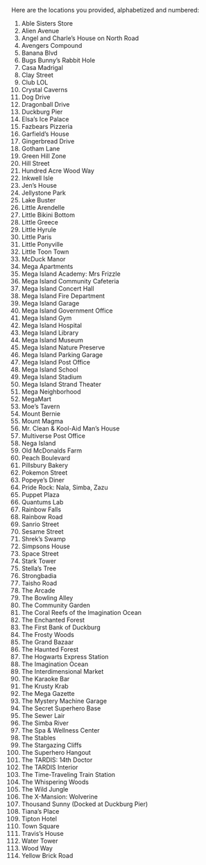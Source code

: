 Here are the locations you provided, alphabetized and numbered:

1. Able Sisters Store
2. Alien Avenue
3. Angel and Charle’s House on North Road
4. Avengers Compound
5. Banana Blvd
6. Bugs Bunny’s Rabbit Hole
7. Casa Madrigal
8. Clay Street
9. Club LOL
10. Crystal Caverns
11. Dog Drive
12. Dragonball Drive
13. Duckburg Pier
14. Elsa’s Ice Palace
15. Fazbears Pizzeria
16. Garfield’s House
17. Gingerbread Drive
18. Gotham Lane
19. Green Hill Zone
20. Hill Street
21. Hundred Acre Wood Way
22. Inkwell Isle
23. Jen’s House
24. Jellystone Park
25. Lake Buster
26. Little Arendelle
27. Little Bikini Bottom
28. Little Greece
29. Little Hyrule
30. Little Paris
31. Little Ponyville
32. Little Toon Town
33. McDuck Manor
34. Mega Apartments
35. Mega Island Academy: Mrs Frizzle
36. Mega Island Community Cafeteria
37. Mega Island Concert Hall
38. Mega Island Fire Department
39. Mega Island Garage
40. Mega Island Government Office
41. Mega Island Gym
42. Mega Island Hospital
43. Mega Island Library
44. Mega Island Museum
45. Mega Island Nature Preserve
46. Mega Island Parking Garage
47. Mega Island Post Office
48. Mega Island School
49. Mega Island Stadium
50. Mega Island Strand Theater
51. Mega Neighborhood
52. MegaMart
53. Moe’s Tavern
54. Mount Bernie
55. Mount Magma
56. Mr. Clean & Kool-Aid Man’s House
57. Multiverse Post Office
58. Nega Island
59. Old McDonalds Farm
60. Peach Boulevard
61. Pillsbury Bakery
62. Pokemon Street
63. Popeye’s Diner
64. Pride Rock: Nala, Simba, Zazu
65. Puppet Plaza
66. Quantums Lab
67. Rainbow Falls
68. Rainbow Road
69. Sanrio Street
70. Sesame Street
71. Shrek’s Swamp
72. Simpsons House
73. Space Street
74. Stark Tower
75. Stella’s Tree
76. Strongbadia
77. Taisho Road
78. The Arcade
79. The Bowling Alley
80. The Community Garden
81. The Coral Reefs of the Imagination Ocean
82. The Enchanted Forest
83. The First Bank of Duckburg
84. The Frosty Woods
85. The Grand Bazaar
86. The Haunted Forest
87. The Hogwarts Express Station
88. The Imagination Ocean
89. The Interdimensional Market
90. The Karaoke Bar
91. The Krusty Krab
92. The Mega Gazette
93. The Mystery Machine Garage
94. The Secret Superhero Base
95. The Sewer Lair
96. The Simba River
97. The Spa & Wellness Center
98. The Stables
99. The Stargazing Cliffs
100. The Superhero Hangout
101. The TARDIS: 14th Doctor
102. The TARDIS Interior
103. The Time-Traveling Train Station
104. The Whispering Woods
105. The Wild Jungle
106. The X-Mansion: Wolverine
107. Thousand Sunny (Docked at Duckburg Pier)
108. Tiana’s Place
109. Tipton Hotel
110. Town Square
111. Travis’s House
112. Water Tower
113. Wood Way
114. Yellow Brick Road

